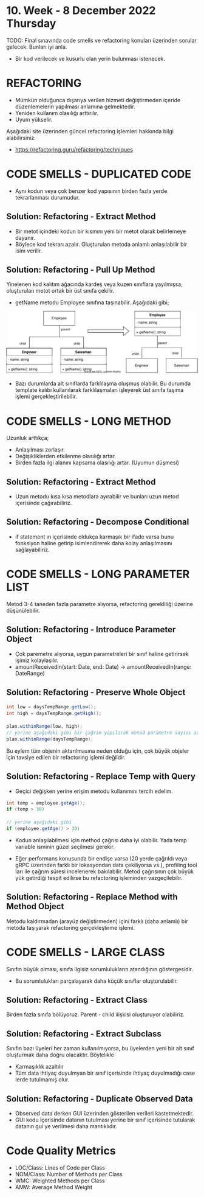 # 10. Week - 8 December 2022 Thursday

TODO: Final sınavında code smells ve refactoring konuları üzerinden sorular gelecek. Bunları iyi anla.
* Bir kod verilecek ve kusurlu olan yerin bulunması istenecek.

# REFACTORING

* Mümkün olduğunca dışarıya verilen hizmeti değiştirmeden içeride düzenlemelerin yapılması anlamına gelmektedir.
* Yeniden kullanım olasılığı arttırılır.
* Uyum yükselir.

Aşağıdaki site üzerinden güncel refactoring işlemleri hakkında bilgi alabilirsiniz:
* https://refactoring.guru/refactoring/techniques

# CODE SMELLS - DUPLICATED CODE
* Aynı kodun veya çok benzer kod yapısının birden fazla yerde tekrarlanması durumudur.

## Solution: Refactoring - Extract Method
* Bir metot içindeki kodun bir kısmını yeni bir metot olarak belirlemeye dayanır.
* Böylece kod tekrarı azalır. Oluşturulan metoda anlamlı anlaşılabilir bir isim verilir.

## Solution: Refactoring - Pull Up Method
Yinelenen kod kalıtım ağacında kardeş veya kuzen sınıflara yayılmışsa, oluşturulan metot ortak bir üst sınıfa çekilir.

* getName metodu Employee sınıfına taşınabilir. Aşağıdaki gibi;

![](images/PullUpMethod.drawio.svg)

* Bazı durumlarda alt sınıflarda farklılaşma oluşmuş olabilir. Bu durumda template kalıbı kullanılarak farklılaşmaları işleyerek üst sınıfa taşıma işlemi gerçekleştirilebilir.

# CODE SMELLS - LONG METHOD
Uzunluk arttıkça;
* Anlaşılması zorlaşır.
* Değişikliklerden etkilenme olasılığı artar.
* Birden fazla ilgi alanını kapsama olasılığı artar. (Uyumun düşmesi)

## Solution: Refactoring - Extract Method
* Uzun metodu kısa kısa metodlara ayırabilir ve bunları uzun metod içerisinde çağırabiliriz.

## Solution: Refactoring - Decompose Conditional
* if statement ın içerisinde oldukça karmaşık bir ifade varsa bunu fonksiyon haline getirip isimlendirerek daha kolay anlaşılmasını sağlayabiliriz.

# CODE SMELLS - LONG PARAMETER LIST
Metod 3-4 taneden fazla parametre alıyorsa, refactoring gerekliliği üzerine düşünülebilir.

## Solution: Refactoring - Introduce Parameter Object
* Çok paremetre alıyorsa, uygun parametreleri bir sınıf haline getirirsek işimiz kolaylaşılır.
* amountReceivedIn(start: Date, end: Date) -> amountReceivedIn(range: DateRange)

## Solution: Refactoring - Preserve Whole Object

```Java
int low = daysTempRange.getLow();  
int high = daysTempRange.getHigh();

plan.withinRange(low, high);
// yerine aşağıdaki gibi bir çağrım yapılarak metod parametre sayısı azaltılabilir.
plan.withinRange(daysTempRange);
```

Bu eylem tüm objenin aktarılmasına neden olduğu için, çok büyük objeler için tavsiye edilen bir refactoring işlemi değildir.

## Solution: Refactoring - Replace Temp with Query
* Geçici değişken yerine erişim metodu kullanımını tercih edelim.
```Java
int temp = employee.getAge();
if (temp > 30)

// yerine aşağıdaki gibi
if (employee.getAge() > 30)
```
* Kodun anlaşılabilmesi için method çağrısı daha iyi olabilir. Yada temp variable isminin güzel seçilmesi gerekir.

* Eğer performans konusunda bir endişe varsa (20 yerde çağrıldı veya gRPC üzerinden farklı bir lokasyondan data çekiliyorsa vs.), profiling tool ları ile çağrım süresi incelenerek bakılabilir. Metod çağrısının çok büyük yük getirdiği tespit edilirse bu refactoring işleminden vazgeçilebilir.

## Solution: Refactoring - Replace Method with Method Object
Metodu kaldırmadan (arayüz değiştirmeden) içini farklı (daha anlamlı) bir metoda taşıyarak refactoring gerçekleştirme işlemi.

# CODE SMELLS - LARGE CLASS
Sınıfın büyük olması, sınıfa ilgisiz sorumlulukların atandığının göstergesidir.
* Bu sorumlulukları parçalayarak daha küçük sınıflar oluşturulabilir.

## Solution: Refactoring - Extract Class
Birden fazla sınıfa bölüyoruz. Parent - child ilişkisi oluşturuyor olabiliriz.

## Solution: Refactoring - Extract Subclass
Sınıfın bazı üyeleri her zaman kullanılmıyorsa, bu üyelerden yeni bir alt sınıf oluşturmak daha doğru olacaktır. Böylelikle
* Karmaşıklık azaltılır
* Tüm data ihtiyaç duyulmyan bir sınıf içerisinde ihtiyaç duyulmadığı case lerde tutulmamış olur.

## Solution: Refactoring - Duplicate Observed Data
* Observed data derken GUI üzerinden gösterilen verileri kastetmektedir.
* GUI kodu içerisinde datanın tutulması yerine bir sınıf içerisinde tutularak datanın gui ye verilmesi daha mantıklıdır.

# Code Quality Metrics
* LOC/Class: Lines of Code per Class
* NOM/Class: Number of Methods per Class
* WMC: Weighted Methods per Class
* AMW: Average Method Weight
